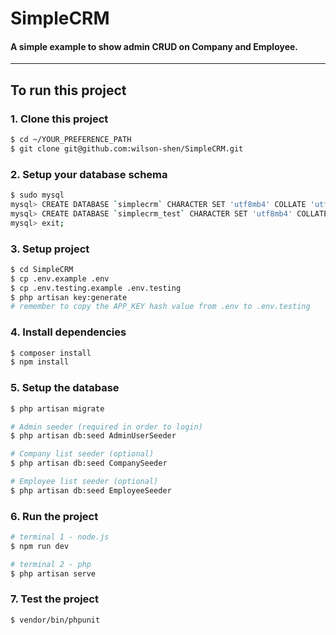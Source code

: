 # SimpleCRM

#### A simple example to show admin CRUD on Company and Employee.

---

## To run this project

### 1. Clone this project
```bash
$ cd ~/YOUR_PREFERENCE_PATH
$ git clone git@github.com:wilson-shen/SimpleCRM.git
```

### 2. Setup your database schema
```bash
$ sudo mysql
mysql> CREATE DATABASE `simplecrm` CHARACTER SET 'utf8mb4' COLLATE 'utf8mb4_unicode_ci';
mysql> CREATE DATABASE `simplecrm_test` CHARACTER SET 'utf8mb4' COLLATE 'utf8mb4_unicode_ci';
mysql> exit;
```

### 3. Setup project
```bash
$ cd SimpleCRM
$ cp .env.example .env
$ cp .env.testing.example .env.testing
$ php artisan key:generate
# remember to copy the APP_KEY hash value from .env to .env.testing
```

### 4. Install dependencies
```bash
$ composer install
$ npm install
```

### 5. Setup the database
```bash
$ php artisan migrate

# Admin seeder (required in order to login)
$ php artisan db:seed AdminUserSeeder

# Company list seeder (optional)
$ php artisan db:seed CompanySeeder

# Employee list seeder (optional)
$ php artisan db:seed EmployeeSeeder
```

### 6. Run the project
```bash
# terminal 1 - node.js
$ npm run dev

# terminal 2 - php
$ php artisan serve
```

### 7. Test the project
```bash
$ vendor/bin/phpunit
```
